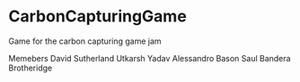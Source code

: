 # CarbonCapturingGame
Game for the carbon capturing game jam 

Memebers 
David Sutherland 
Utkarsh Yadav 
Alessandro Bason 
Saul Bandera Brotheridge 
